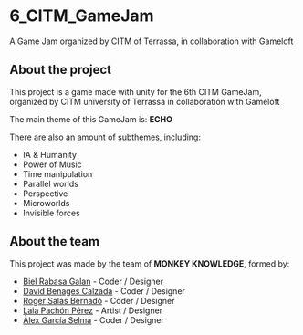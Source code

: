 # 6_CITM_GameJam
A Game Jam organized by CITM of Terrassa, in collaboration with Gameloft

## About the project
This project is a game made with unity for the 6th CITM GameJam, organized by CITM university of Terrassa in collaboration with Gameloft

The main theme of this GameJam is: **ECHO**

There are also an amount of subthemes, including:
 - IA & Humanity
 - Power of Music
 - Time manipulation
 - Parallel worlds
 - Perspective
 - Microworlds
 - Invisible forces

## About the team
This project was made by the team of **MONKEY KNOWLEDGE**, formed by:
  - [Biel Rabasa Galan](https://github.com/bielrabasa) - Coder / Designer
  - [David Benages Calzada](https://github.com/Divangus) - Coder / Designer
  - [Roger Salas Bernadó](https://github.com/Draquian) - Coder / Designer
  - [Laia Pachón Pérez](https://github.com/laiapachon) - Artist / Designer
  - [Àlex García Selma](https://github.com/MaralGS) - Coder / Designer
